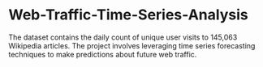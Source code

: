 # Web-Traffic-Time-Series-Analysis
The dataset contains the daily count of unique user visits to 145,063 Wikipedia articles. The project involves leveraging time series forecasting techniques to make predictions about future web traffic. 
